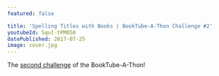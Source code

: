 ```yaml
---
featured: false

title: 'Spelling Titles with Books | BookTube-A-Thon Challenge #2'
youtubeId: 5qul-tPM050
datePublished: 2017-07-25
image: cover.jpg
---
```


The [second challenge](https://youtu.be/_6CV6ul2BV) of the BookTube-A-Thon!
